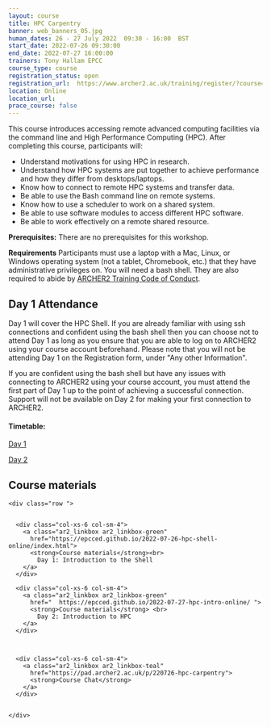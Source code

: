 ```yaml
---
layout: course
title: HPC Carpentry
banner: web_banners_05.jpg 
human_dates: 26 - 27 July 2022  09:30 - 16:00  BST
start_date: 2022-07-26 09:30:00
end_date: 2022-07-27 16:00:00
trainers: Tony Hallam EPCC
course_type: course
registration_status: open
registration_url:  https://www.archer2.ac.uk/training/register/?course=220726-hpc-carpentry
location: Online
location_url:
prace_course: false
---
```



This course introduces accessing remote advanced computing facilities via the command line and High Performance Computing (HPC). After completing this course, participants will:

* Understand motivations for using HPC in research.
* Understand how HPC systems are put together to achieve performance and how they differ from desktops/laptops.
* Know how to connect to remote HPC systems and transfer data.
* Be able to use the Bash command line on remote systems.
* Know how to use a scheduler to work on a shared system.
* Be able to use software modules to access different HPC software.
* Be able to work effectively on a remote shared resource.

**Prerequisites:**
There are no prerequisites for this workshop.

**Requirements**
Participants must use a laptop with a Mac, Linux, or Windows operating system (not a tablet, Chromebook, etc.) that they have administrative privileges on. You will need a bash shell. They are also required to abide by [ARCHER2 Training Code of Conduct](https://www.archer2.ac.uk/training/code-of-conduct/).


## Day 1 Attendance

Day 1 will cover the HPC Shell.  If you are already familiar with using ssh connections and confident using the bash shell then you can choose not to attend Day 1 as long as you ensure that you are able to log on to ARCHER2 using your course account beforehand.  Please note that you will not be attending Day 1 on the Registration form, under "Any other Information".

If you are confident using the bash shell but have any issues with connecting to ARCHER2 using your course account, you must attend the first part of Day 1 up to the point of achieving a successful connection.  Support will not be available on Day 2 for making your first connection to ARCHER2.


#### Timetable:

[Day 1](https://epcced.github.io/2022-07-26-hpc-shell-online/#schedule)

[Day 2](https://epcced.github.io/2022-07-27-hpc-intro-online/#schedule)

<section id="service">



<h2><a name="materials">Course materials</a></h2>



    <div class="row ">	

 		
      <div class="col-xs-6 col-sm-4">
        <a class="ar2_linkbox ar2_linkbox-green" 
          href="https://epcced.github.io/2022-07-26-hpc-shell-online/index.html">
          <strong>Course materials</strong><br> 
			Day 1: Introduction to the Shell        
        </a>
      </div>

      <div class="col-xs-6 col-sm-4">
        <a class="ar2_linkbox ar2_linkbox-green" 
          href="  https://epcced.github.io/2022-07-27-hpc-intro-online/ ">
          <strong>Course materials</strong> <br>
			Day 2: Introduction to HPC        
        </a>
      </div>


 
      <div class="col-xs-6 col-sm-4">
        <a class="ar2_linkbox ar2_linkbox-teal" 
          href="https://pad.archer2.ac.uk/p/220726-hpc-carpentry">
          <strong>Course Chat</strong>       
        </a>
      </div>
		

 	</div>
		
		
					


<!-- 		
<h2><a name="videos">Videos</a></h2>

<h3>Session 1</h3>

<div>
	<iframe title="Video" width="560" height="315" src="https://www.youtube.com/embed/xxxxxxxxxxx" frameborder="0" allow="accelerometer; autoplay; encrypted-media; gyroscope; picture-in-picture" allowfullscreen></iframe>
</div>

 -->





<!-- 
<h2><a name="feedback">Feedback</a></h2>


    <div class="row ">	

      <div class="col-xs-6 col-sm-4">
        <a class="ar2_linkbox ar2_linkbox-teal" 

           href="../../feedback/?course=220726-hpc-carpentry" 


		>
          <strong>Feedback</strong><br/>
          Please let us know what was great about this course and anything we can improve
        </a>
      </div>
    </div>
		
 -->		

 
</section>


